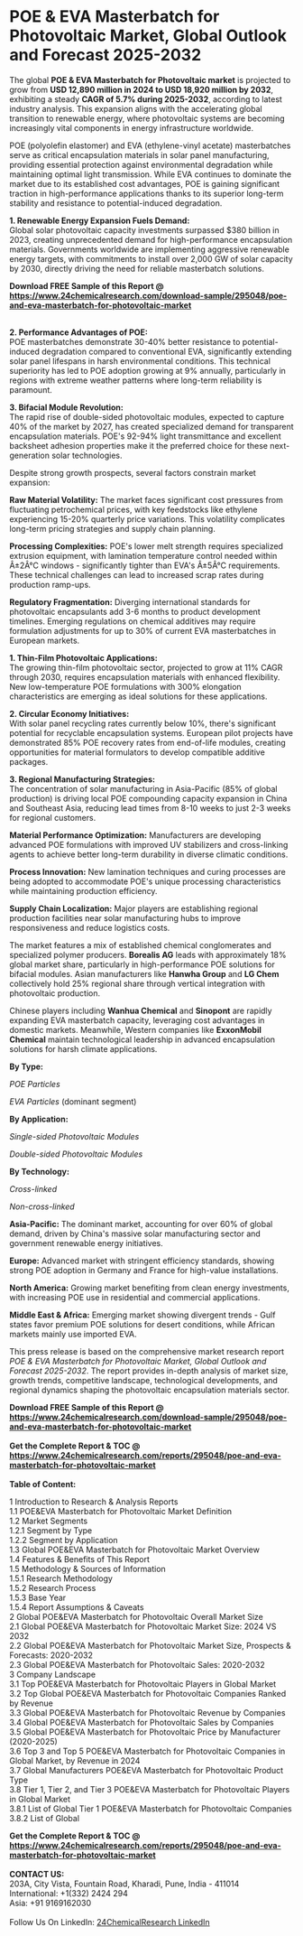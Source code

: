 <h1>POE &amp; EVA Masterbatch for Photovoltaic Market, Global Outlook and Forecast 2025-2032</h1><p>The global <strong>POE &amp; EVA Masterbatch for Photovoltaic market</strong> is projected to grow from <strong>USD 12,890 million in 2024 to USD 18,920 million by 2032</strong>, exhibiting a steady <strong>CAGR of 5.7% during 2025-2032</strong>, according to latest industry analysis. This expansion aligns with the accelerating global transition to renewable energy, where photovoltaic systems are becoming increasingly vital components in energy infrastructure worldwide.</p><p>POE (polyolefin elastomer) and EVA (ethylene-vinyl acetate) masterbatches serve as critical encapsulation materials in solar panel manufacturing, providing essential protection against environmental degradation while maintaining optimal light transmission. While EVA continues to dominate the market due to its established cost advantages, POE is gaining significant traction in high-performance applications thanks to its superior long-term stability and resistance to potential-induced degradation.</p><p><strong>1. Renewable Energy Expansion Fuels Demand:</strong><br>
Global solar photovoltaic capacity investments surpassed $380 billion in 2023, creating unprecedented demand for high-performance encapsulation materials. Governments worldwide are implementing aggressive renewable energy targets, with commitments to install over 2,000 GW of solar capacity by 2030, directly driving the need for reliable masterbatch solutions.</p><div><b>Download FREE Sample of this Report @ 
            <a href="https://www.24chemicalresearch.com/download-sample/295048/poe-and-eva-masterbatch-for-photovoltaic-market">
            https://www.24chemicalresearch.com/download-sample/295048/poe-and-eva-masterbatch-for-photovoltaic-market</a></b></div><br><p><strong>2. Performance Advantages of POE:</strong><br>
POE masterbatches demonstrate 30-40% better resistance to potential-induced degradation compared to conventional EVA, significantly extending solar panel lifespans in harsh environmental conditions. This technical superiority has led to POE adoption growing at 9% annually, particularly in regions with extreme weather patterns where long-term reliability is paramount.</p><p><strong>3. Bifacial Module Revolution:</strong><br>
The rapid rise of double-sided photovoltaic modules, expected to capture 40% of the market by 2027, has created specialized demand for transparent encapsulation materials. POE's 92-94% light transmittance and excellent backsheet adhesion properties make it the preferred choice for these next-generation solar technologies.</p><p>Despite strong growth prospects, several factors constrain market expansion:</p><p><strong>Raw Material Volatility:</strong> The market faces significant cost pressures from fluctuating petrochemical prices, with key feedstocks like ethylene experiencing 15-20% quarterly price variations. This volatility complicates long-term pricing strategies and supply chain planning.</p><p><strong>Processing Complexities:</strong> POE's lower melt strength requires specialized extrusion equipment, with lamination temperature control needed within Â±2Â°C windows - significantly tighter than EVA's Â±5Â°C requirements. These technical challenges can lead to increased scrap rates during production ramp-ups.</p><p><strong>Regulatory Fragmentation:</strong> Diverging international standards for photovoltaic encapsulants add 3-6 months to product development timelines. Emerging regulations on chemical additives may require formulation adjustments for up to 30% of current EVA masterbatches in European markets.</p><p><strong>1. Thin-Film Photovoltaic Applications:</strong><br>
The growing thin-film photovoltaic sector, projected to grow at 11% CAGR through 2030, requires encapsulation materials with enhanced flexibility. New low-temperature POE formulations with 300% elongation characteristics are emerging as ideal solutions for these applications.</p><p><strong>2. Circular Economy Initiatives:</strong><br>
With solar panel recycling rates currently below 10%, there's significant potential for recyclable encapsulation systems. European pilot projects have demonstrated 85% POE recovery rates from end-of-life modules, creating opportunities for material formulators to develop compatible additive packages.</p><p><strong>3. Regional Manufacturing Strategies:</strong><br>
The concentration of solar manufacturing in Asia-Pacific (85% of global production) is driving local POE compounding capacity expansion in China and Southeast Asia, reducing lead times from 8-10 weeks to just 2-3 weeks for regional customers.</p><p><strong>Material Performance Optimization:</strong> Manufacturers are developing advanced POE formulations with improved UV stabilizers and cross-linking agents to achieve better long-term durability in diverse climatic conditions.</p><p><strong>Process Innovation:</strong> New lamination techniques and curing processes are being adopted to accommodate POE's unique processing characteristics while maintaining production efficiency.</p><p><strong>Supply Chain Localization:</strong> Major players are establishing regional production facilities near solar manufacturing hubs to improve responsiveness and reduce logistics costs.</p><p>The market features a mix of established chemical conglomerates and specialized polymer producers. <strong>Borealis AG</strong> leads with approximately 18% global market share, particularly in high-performance POE solutions for bifacial modules. Asian manufacturers like <strong>Hanwha Group</strong> and <strong>LG Chem</strong> collectively hold 25% regional share through vertical integration with photovoltaic production.</p><p>Chinese players including <strong>Wanhua Chemical</strong> and <strong>Sinopont</strong> are rapidly expanding EVA masterbatch capacity, leveraging cost advantages in domestic markets. Meanwhile, Western companies like <strong>ExxonMobil Chemical</strong> maintain technological leadership in advanced encapsulation solutions for harsh climate applications.</p><p><strong>By Type:</strong></p><p><em>POE Particles</em></p><p><em>EVA Particles</em> (dominant segment)</p><p><strong>By Application:</strong></p><p><em>Single-sided Photovoltaic Modules</em></p><p><em>Double-sided Photovoltaic Modules</em></p><p><strong>By Technology:</strong></p><p><em>Cross-linked</em></p><p><em>Non-cross-linked</em></p><p><strong>Asia-Pacific:</strong> The dominant market, accounting for over 60% of global demand, driven by China's massive solar manufacturing sector and government renewable energy initiatives.</p><p><strong>Europe:</strong> Advanced market with stringent efficiency standards, showing strong POE adoption in Germany and France for high-value installations.</p><p><strong>North America:</strong> Growing market benefiting from clean energy investments, with increasing POE use in residential and commercial applications.</p><p><strong>Middle East &amp; Africa:</strong> Emerging market showing divergent trends - Gulf states favor premium POE solutions for desert conditions, while African markets mainly use imported EVA.</p><p>This press release is based on the comprehensive market research report <em>POE &amp; EVA Masterbatch for Photovoltaic Market, Global Outlook and Forecast 2025-2032</em>. The report provides in-depth analysis of market size, growth trends, competitive landscape, technological developments, and regional dynamics shaping the photovoltaic encapsulation materials sector.</p><div><b>Download FREE Sample of this Report @ 
            <a href="https://www.24chemicalresearch.com/download-sample/295048/poe-and-eva-masterbatch-for-photovoltaic-market">
            https://www.24chemicalresearch.com/download-sample/295048/poe-and-eva-masterbatch-for-photovoltaic-market</a></b></div><br><div><b>Get the Complete Report & TOC @ 
            <a href="https://www.24chemicalresearch.com/reports/295048/poe-and-eva-masterbatch-for-photovoltaic-market">
            https://www.24chemicalresearch.com/reports/295048/poe-and-eva-masterbatch-for-photovoltaic-market</a></b></div><br>
            <b>Table of Content:</b><p>1 Introduction to Research & Analysis Reports<br />
 1.1 POE&EVA Masterbatch for Photovoltaic Market Definition<br />
 1.2 Market Segments<br />
 1.2.1 Segment by Type<br />
 1.2.2 Segment by Application<br />
 1.3 Global POE&EVA Masterbatch for Photovoltaic Market Overview<br />
 1.4 Features & Benefits of This Report<br />
 1.5 Methodology & Sources of Information<br />
 1.5.1 Research Methodology<br />
 1.5.2 Research Process<br />
 1.5.3 Base Year<br />
 1.5.4 Report Assumptions & Caveats<br />
2 Global POE&EVA Masterbatch for Photovoltaic Overall Market Size<br />
 2.1 Global POE&EVA Masterbatch for Photovoltaic Market Size: 2024 VS 2032<br />
 2.2 Global POE&EVA Masterbatch for Photovoltaic Market Size, Prospects & Forecasts: 2020-2032<br />
 2.3 Global POE&EVA Masterbatch for Photovoltaic Sales: 2020-2032<br />
3 Company Landscape<br />
 3.1 Top POE&EVA Masterbatch for Photovoltaic Players in Global Market<br />
 3.2 Top Global POE&EVA Masterbatch for Photovoltaic Companies Ranked by Revenue<br />
 3.3 Global POE&EVA Masterbatch for Photovoltaic Revenue by Companies<br />
 3.4 Global POE&EVA Masterbatch for Photovoltaic Sales by Companies<br />
 3.5 Global POE&EVA Masterbatch for Photovoltaic Price by Manufacturer (2020-2025)<br />
 3.6 Top 3 and Top 5 POE&EVA Masterbatch for Photovoltaic Companies in Global Market, by Revenue in 2024<br />
 3.7 Global Manufacturers POE&EVA Masterbatch for Photovoltaic Product Type<br />
 3.8 Tier 1, Tier 2, and Tier 3 POE&EVA Masterbatch for Photovoltaic Players in Global Market<br />
 3.8.1 List of Global Tier 1 POE&EVA Masterbatch for Photovoltaic Companies<br />
 3.8.2 List of Global </p><div><b>Get the Complete Report & TOC @ 
            <a href="https://www.24chemicalresearch.com/reports/295048/poe-and-eva-masterbatch-for-photovoltaic-market">
            https://www.24chemicalresearch.com/reports/295048/poe-and-eva-masterbatch-for-photovoltaic-market</a></b></div><br><b>CONTACT US:</b><br>
            203A, City Vista, Fountain Road, Kharadi, Pune, India - 411014<br>
            International: +1(332) 2424 294<br>
            Asia: +91 9169162030 <br><br>
            Follow Us On LinkedIn: <a href="https://www.linkedin.com/company/24chemicalresearch/">24ChemicalResearch LinkedIn</a>